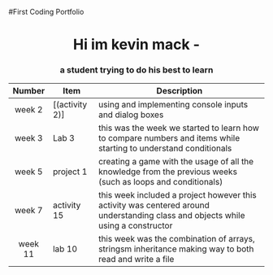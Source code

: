 #First Coding Portfolio
<h1 align="center">Hi im kevin mack - </h1>
<h3 align="center"> a student trying to do his best to learn</h3>

| Number | Item | Description |
| :---: | ------| ----------|
| week 2 | [(activity 2)]| using and implementing console inputs and dialog boxes |
| week 3 | Lab 3 | this was the week we started to learn how to compare numbers and items while starting to understand conditionals |
| week 5 | project 1 | creating a game with the usage of all the knowledge from the previous weeks (such as loops and conditionals) |
| week 7 | activity 15 | this week included a project however this activity was centered around understanding class and objects while using a constructor |
| week 11 | lab 10 | this week was the combination of arrays, stringsm inheritance making way to both read and write a file |
